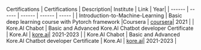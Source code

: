 Certifications
| Certifications | Description| Institute | Link | Year|
| ------ | ------ | ------ | ------ | ----- |
| Introduction-to-Machine-Learning | Basic deep learning course with Pytorch framework |Coursera |  [coursera](https://coursera.org/share/228c6d30d86349bab114fb499cea4370)| 2021 |
| Kore.AI Chabot | Basic and Advanced Kore.AI Chatbot developer Certificate | Kore.AI |  [kore.ai](https://kore.ai/)| 2021-2023 |
| Kore.AI Chabot | Basic and Advanced Kore.AI Chatbot developer Certificate | Kore.AI |  [kore.ai](https://kore.ai/)| 2021-2023 |